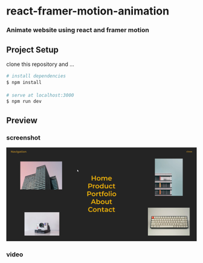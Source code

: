 # react-framer-motion-animation

### Animate website using react and framer motion

## Project Setup

clone this repository and ...

```bash
# install dependencies
$ npm install

# serve at localhost:3000
$ npm run dev

```

## Preview
### screenshot
![img preview](./public/img/pre.png "preview website")

### video

